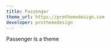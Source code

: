 ```yaml
---
title: Passenger
theme_url: https://prothemedesign.com
developer: prothemedesign
---
```

Passenger is a theme
